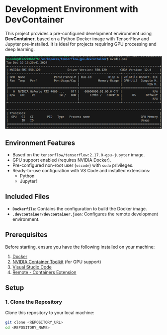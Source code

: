 # Development Environment with DevContainer

This project provides a pre-configured development environment using **DevContainer**, based on a Python Docker image with TensorFlow and Jupyter pre-installed. It is ideal for projects requiring GPU processing and deep learning.

![alt text](nvidia-smi.png)

## Environment Features

- Based on the `tensorflow/tensorflow:2.17.0-gpu-jupyter` image.
- GPU support enabled (requires NVIDIA Docker).
- Pre-configured non-root user (`vscode`) with `sudo` privileges.
- Ready-to-use configuration with VS Code and installed extensions:
  - Python
  - Jupyter!

## Included Files

- **`Dockerfile`**: Contains the configuration to build the Docker image.
- **`.devcontainer/devcontainer.json`**: Configures the remote development environment.

## Prerequisites

Before starting, ensure you have the following installed on your machine:

1. [Docker](https://www.docker.com/)
2. [NVIDIA Container Toolkit](https://docs.nvidia.com/datacenter/cloud-native/container-toolkit/install-guide.html) (for GPU support)
3. [Visual Studio Code](https://code.visualstudio.com/)
4. [Remote - Containers Extension](https://marketplace.visualstudio.com/items?itemName=ms-vscode-remote.remote-containers)

## Setup

### 1. Clone the Repository

Clone this repository to your local machine:

```bash
git clone <REPOSITORY_URL>
cd <REPOSITORY_NAME>
